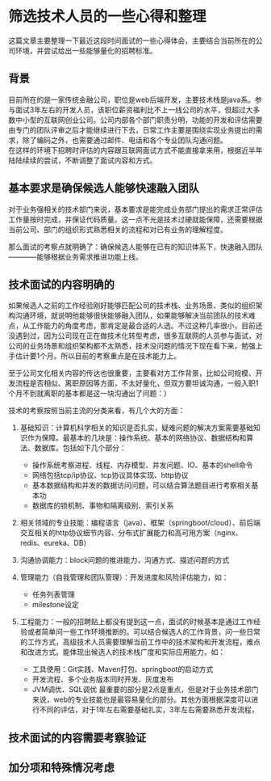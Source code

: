 # 筛选技术人员的一些心得和整理
这篇文章主要整理一下最近这段时间面试的一些心得体会，主要结合当前所在的公司环境，并尝试给出一些能够量化的招聘标准。  

## 背景
目前所在的是一家传统金融公司，职位是web后端开发，主要技术栈是java系。参与面试3年左右的开发人员，该职位薪资福利比不上一线公司的水平，但超过大多数中小型的互联网创业公司。公司内部各个部门职责分明，功能的开发和评估需要由专门的团队评审之后才能继续进行下去，日常工作主要是围绕实现业务提出的需求，除了编码之外，也需要通过邮件、电话和各个专业团队沟通问题。  
在这样的环境下招聘时评估的内容跟互联网面试方式不能直接拿来用，根据近半年陆陆续续的尝试，不断调整了面试内容和方式。  

## 基本要求是确保候选人能够快速融入团队
对于业务强相关的技术部门来说，基本要求是能完成业务部门提出的需求正常评估工作量按时完成，并保证代码质量。这一点不光是技术过硬就能保障，还需要根据当前公司、部门的组织形式熟悉相关的流程和对已有业务的理解程度。  

那么面试的考察点就明确了：确保候选人能够在已有的知识体系下，快速融入团队————能够根据业务需求推进功能上线。

## 技术面试的内容明确的
如果候选人之前的工作经验刚好能够匹配公司的技术栈、业务场景、类似的组织架构沟通环境，就说明他能够很快能够融入团队，如果能够解决当前团队的技术难点，从工作能力的角度考虑，那肯定是最合适的人选。不过这种几率很小，目前还没遇到过，因为公司现在正在做技术化转型考虑，很多互联网的人员参与面试，对公司的业务场景和组织架构都不太熟悉，技术没问题的情况下现在看下来，勉强上手估计要1个月。所以目前的考察重点是在技术能力上。

至于公司文化相关内容的传达也很重要，主要看对方工作背景，比如公司规模、开发流程是否相似、离职原因等方面，不太好量化，但双方要坦诚沟通，一般入职1个月不到就离职的基本都是这一块沟通出了问题：）

技术的考察按照当前主流的分类来看，有几个大的方面：
1. 基础知识：计算机科学相关的知识是否扎实，疑难问题的解决方案需要基础知识作为保障。最基本的几块是：操作系统、基本的网络协议、数据结构和算法、数据库。包括如下几个部分：
    - 操作系统考察进程、线程、内存模型、并发问题、IO、基本的shell命令
    - 网络包括tcp/ip协议、tcp协议具体实现、http协议
    - 基本数据结构和并发的数据访问问题，可以结合算法题目进行考察相关基本功
    - 数据库的锁机制、事物和隔离级别、索引关系
2. 相关领域的专业技能：编程语言（java）、框架（springboot/cloud）、前后端交互相关的http协议细节内容、分布式扩展能力和高可用方案（nginx、redis、eureka、DB）
3. 沟通协调能力：block问题的推进能力，沟通方式、描述问题的方式  

4. 管理能力（自我管理和团队管理）：开发进度和风险评估能力，如：
    - 任务列表管理
    - milestone设定
5. 工程能力：一般的招聘贴上都没有提到这一点，面试的时候基本是通过工作经验或者简单问一些工作环境推断的。可以结合候选人的工作背景，问一些日常的工作方式，高级技术人员需要理解当前工作中的技术架构和开发流程，难点和改进方式。能体现出候选人的技术栈广度和实际应用能力，如：
    - 工具使用：Git实践、Maven打包、springboot的启动方式
    - 开发流程、多个业务版本同时开发、灰度发布
    - JVM调优、SQL调优
最重要的部分是2点是重点，但是对于业务技术部门来说，web的专业技能也是最容易量化的部分。其他方面根据深度可以进行不同的评估，对于1年左右需要基础扎实，3年左右需要熟悉开发流程，

## 技术面试的内容需要考察验证

## 加分项和特殊情况考虑